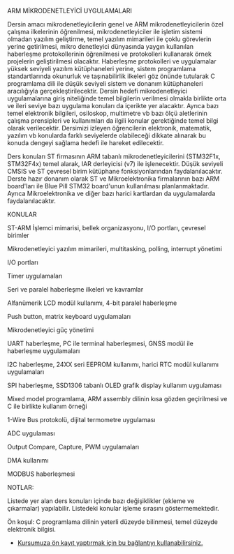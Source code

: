 ARM MİKRODENETLEYİCİ UYGULAMALARI

Dersin amacı mikrodenetleyicilerin genel ve ARM mikrodenetleyicilerin özel çalışma ilkelerinin öğrenilmesi, mikrodenetleyiciler ile işletim sistemi olmadan yazılım geliştirme, temel yazılım mimarileri ile çoklu görevlerin yerine getirilmesi, mikro denetleyici dünyasında yaygın kullanılan haberleşme protokollerinin öğrenilmesi ve protokolleri kullanarak örnek projelerin geliştirilmesi olacaktır. Haberleşme protokolleri ve uygulamalar yüksek seviyeli yazılım kütüphaneleri yerine, sistem programlama standartlarında okunurluk ve taşınabilirlik ilkeleri göz önünde tutularak C programlama dili ile düşük seviyeli sistem ve donanım kütüphaneleri aracılığıyla gerçekleştirilecektir. Dersin hedefi mikrodenetleyici uygulamalarına giriş niteliğinde temel bilgilerin verilmesi olmakla birlikte orta ve ileri seviye bazı uygulama konuları da içerikte yer alacaktır. Ayrıca bazı temel elektronik bilgileri, osiloskop, multimetre vb bazı ölçü aletlerinin çalışma prensipleri ve kullanımları da ilgili konular gerektiğinde temel bilgi olarak verilecektir. Dersimizi izleyen öğrencilerin elektronik, matematik, yazılım vb konularda farklı seviyelerde olabileceği dikkate alınarak bu konuda dengeyi sağlama hedefi ile hareket edilecektir.

Ders konuları ST firmasının ARM tabanlı mikrodenetleyicilerini (STM32F1x, STM32F4x) temel alarak, IAR derleyicisi (v7) ile işlenecektir. Düşük seviyeli CMSIS ve ST çevresel birim kütüphane fonksiyonlarından faydalanılacaktır. Derste hazır donanım olarak ST ve Mikroelektronika firmalarının bazı ARM board'ları ile Blue Pill STM32 board'unun kullanılması planlanmaktadır. Ayrıca Mikroelektronika ve diğer bazı harici kartlardan da uygulamalarda faydalanılacaktır.

KONULAR

ST-ARM İşlemci mimarisi, bellek organizasyonu, I/O portları, çevresel birimler

Mikrodenetleyici yazılım mimarileri, multitasking, polling, interrupt yönetimi

I/O portları

Timer uygulamaları

Seri ve paralel haberleşme ilkeleri ve kavramlar
 
Alfanümerik LCD modül kullanımı, 4-bit paralel haberleşme

Push button, matrix keyboard uygulamaları

Mikrodenetleyici güç yönetimi

UART haberleşme, PC ile terminal haberleşmesi, GNSS modül ile haberleşme uygulamaları

I2C haberleşme, 24XX seri EEPROM kullanımı, harici RTC modül kullanımı uygulamaları

SPI haberleşme, SSD1306 tabanlı OLED grafik display kullanım uygulaması

Mixed model programlama, ARM assembly dilinin kısa gözden geçirilmesi ve C ile birlikte kullanım örneği

1-Wire Bus protokolü, dijital termometre uygulaması

ADC uygulaması

Output Compare, Capture, PWM uygulamaları

DMA kullanımı 

MODBUS haberleşmesi


NOTLAR:

Listede yer alan ders konuları içinde bazı değişiklikler (ekleme ve çıkarmalar) yapılabilir. Listedeki konular işleme sırasını göstermemektedir. 

Ön koşul: C programlama dilinin yeterli düzeyde bilinmesi, temel düzeyde elektronik bilgisi.

+ [Kursumuza ön kayıt yaptırmak için bu bağlantıyı kullanabilirsiniz.]( https://us06web.zoom.us/meeting/register/tZAscOqqrz8jHNf2ttNVhmfEoRaMyzZNiAhr)

